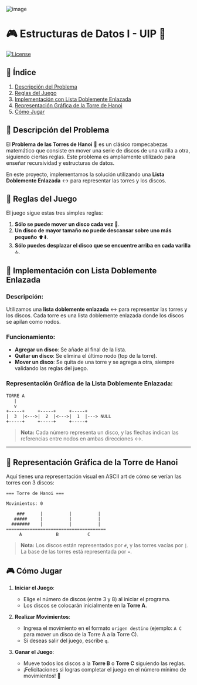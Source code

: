 ![image](https://github.com/user-attachments/assets/e1b1b52f-de9a-4232-ace4-62889211479a)

# 🎮 **Estructuras de Datos I - UIP** 🧠

[![License](https://img.shields.io/badge/License-MIT-blue)](https://opensource.org/licenses/MIT)


## 📑 **Índice**

1. [Descripción del Problema](#-descripción-del-problema)
2. [Reglas del Juego](#-reglas-del-juego)
3. [Implementación con Lista Doblemente Enlazada](#-implementación-con-lista-doblemente-enlazada)
4. [Representación Gráfica de la Torre de Hanoi](#-representación-gráfica-de-la-torre-de-hanoi)
5. [Cómo Jugar](#-cómo-jugar)

## 🤔 **Descripción del Problema**

El **Problema de las Torres de Hanoi** 🏰 es un clásico rompecabezas matemático que consiste en mover una serie de discos de una varilla a otra, siguiendo ciertas reglas. Este problema es ampliamente utilizado para enseñar recursividad y estructuras de datos.

En este proyecto, implementamos la solución utilizando una **Lista Doblemente Enlazada** ↔️ para representar las torres y los discos.

## 📜 **Reglas del Juego**

El juego sigue estas tres simples reglas:

1. **Sólo se puede mover un disco cada vez** 🔄.
2. **Un disco de mayor tamaño no puede descansar sobre uno más pequeño** ⬆️⬇️.
3. **Sólo puedes desplazar el disco que se encuentre arriba en cada varilla** 🔝.

## 🔗 **Implementación con Lista Doblemente Enlazada**

### Descripción:
Utilizamos una **lista doblemente enlazada** ↔️ para representar las torres y los discos. Cada torre es una lista doblemente enlazada donde los discos se apilan como nodos.

### Funcionamiento:
- **Agregar un disco**: Se añade al final de la lista.
- **Quitar un disco**: Se elimina el último nodo (top de la torre).
- **Mover un disco**: Se quita de una torre y se agrega a otra, siempre validando las reglas del juego.

### Representación Gráfica de la Lista Doblemente Enlazada:

```
TORRE A
   |
   v
+-----+     +-----+     +-----+
|  3  |<--->|  2  |<--->|  1  |---> NULL
+-----+     +-----+     +-----+
```

> **Nota:** Cada número representa un disco, y las flechas indican las referencias entre nodos en ambas direcciones ↔️.

---

## 🏰 **Representación Gráfica de la Torre de Hanoi**

Aquí tienes una representación visual en ASCII art de cómo se verían las torres con 3 discos:

```
=== Torre de Hanoi ===

Movimientos: 0

    ###      |          |          |
   #####     |          |          |
  #######    |          |          |
======================================
     A             B           C  

```

> **Nota:** Los discos están representados por `#`, y las torres vacías por `|`. La base de las torres está representada por `=`.

## 🎮 **Cómo Jugar**

1. **Iniciar el Juego**:
   - Elige el número de discos (entre 3 y 8) al iniciar el programa.
   - Los discos se colocarán inicialmente en la **Torre A**.

2. **Realizar Movimientos**:
   - Ingresa el movimiento en el formato `origen destino` (ejemplo: `A C` para mover un disco de la Torre A a la Torre C).
   - Si deseas salir del juego, escribe `q`.

3. **Ganar el Juego**:
   - Mueve todos los discos a la **Torre B** o **Torre C** siguiendo las reglas.
   - ¡Felicitaciones si logras completar el juego en el número mínimo de movimientos! 🎉
